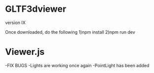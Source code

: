 # GLTF3dviewer
version IX

Once downloaded, do the following
1)npm install
2)npm run dev

# Viewer.js
-FIX BUGS
-Lights are working once again
-PointLight has been added
